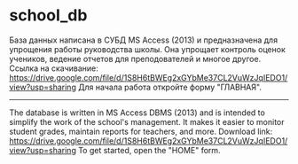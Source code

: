 # school_db
База данных написана в СУБД MS Access (2013) и предназначена для упрощения работы руководства школы. Она упрощает контроль оценок учеников, ведение отчетов для преподователей и многое другое. 
Ссылка на скачивание: https://drive.google.com/file/d/1S8H6tBWEg2xGYbMe37CL2VuWzJqIEDO1/view?usp=sharing
Для начала работа откройте форму "ГЛАВНАЯ".
______________________________________________________
The database is written in MS Access DBMS (2013) and is intended to simplify the work of the school's management. It makes it easier to monitor student grades, maintain reports for teachers, and more. 
Download link: https://drive.google.com/file/d/1S8H6tBWEg2xGYbMe37CL2VuWzJqIEDO1/view?usp=sharing
To get started, open the "HOME" form.
